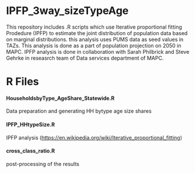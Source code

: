 # IPFP_3way_sizeTypeAge
This repository includes .R scripts which use Iterative proportional fitting Prodedure (IPFP) to estimate the joint distribution of population data based on marginal distributions. this analysis uses PUMS data as seed values in TAZs. 
This analysis is done as a part of population projection on 2050 in MAPC. IPFP analysis is done in collaboration with Sarah Philbrick and Steve Gehrke in reseasrch team of Data services department of MAPC.

# R Files
#### HouseholdsbyType_AgeShare_Statewide.R 
Data preparation and generating HH bytype age size shares
#### IPFP_HHtypeSize.R
IPFP analysis (https://en.wikipedia.org/wiki/Iterative_proportional_fitting)
#### cross_class_ratio.R
post-processing of the results

